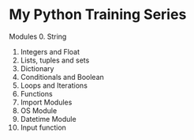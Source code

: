 # My Python Training Series

Modules
0. String
1. Integers and Float
2. Lists, tuples and sets
3. Dictionary
4. Conditionals and Boolean
5. Loops and Iterations
6. Functions
7. Import Modules
8. OS Module
9. Datetime Module
10. Input function